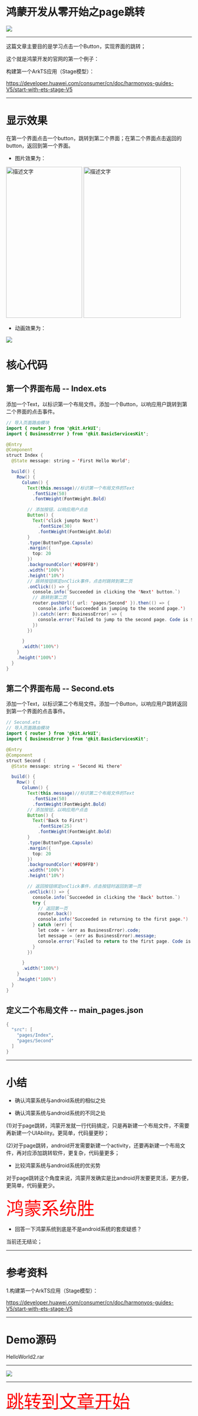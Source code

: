 # 鸿蒙开发从零开始之page跳转

<img src="../image/flower_002.png">

---

这篇文章主要目的是学习点击一个Button，实现界面的跳转；

这个就是鸿蒙开发的官网的第一个例子：

构建第一个ArkTS应用（Stage模型）：

https://developer.huawei.com/consumer/cn/doc/harmonyos-guides-V5/start-with-ets-stage-V5

---

#  显示效果

在第一个界面点击一个button，跳转到第二个界面；在第二个界面点击返回的button，返回到第一个界面。

- 图片效果为：


<img src="界面1.png" alt="描述文字" width="206"  height="409"> <img src="界面2.png" alt="描述文字" width="264"  height="409">



- 动画效果为：

<img src="./page_jump.gif">


# 核心代码


## 第一个界面布局 -- Index.ets

添加一个Text，以标识第一个布局文件。添加一个Button，以响应用户跳转到第二个界面的点击事件。

```java
// 导入页面路由模块
import { router } from '@kit.ArkUI';
import { BusinessError } from '@kit.BasicServicesKit';

@Entry
@Component
struct Index {
  @State message: string = 'First Hello World';

  build() {
    Row() {
      Column() {
        Text(this.message)//标识第一个布局文件的Text
          .fontSize(50)
          .fontWeight(FontWeight.Bold)

        // 添加按钮，以响应用户点击
        Button() {
          Text('click jumpto Next')
            .fontSize(30)
            .fontWeight(FontWeight.Bold)
        }
        .type(ButtonType.Capsule)
        .margin({
          top: 20
        })
        .backgroundColor('#0D9FFB')
        .width('100%')
        .height('10%')
        // 跳转按钮绑定onClick事件，点击时跳转到第二页
        .onClick(() => {
          console.info(`Succeeded in clicking the 'Next' button.`)
          // 跳转到第二页
          router.pushUrl({ url: 'pages/Second' }).then(() => {
            console.info('Succeeded in jumping to the second page.')
          }).catch((err: BusinessError) => {
            console.error(`Failed to jump to the second page. Code is ${err.code}, message is ${err.message}`)
          })
        })

      }
      .width('100%')
    }
    .height('100%')
  }
}
```

## 第二个界面布局 -- Second.ets

添加一个Text，以标识第二个布局文件。添加一个Button，以响应用户跳转返回到第一个界面的点击事件。

```java
// Second.ets
// 导入页面路由模块
import { router } from '@kit.ArkUI';
import { BusinessError } from '@kit.BasicServicesKit';

@Entry
@Component
struct Second {
  @State message: string = 'Second Hi there'

  build() {
    Row() {
      Column() {
        Text(this.message)//标识第二个布局文件的Text
          .fontSize(50)
          .fontWeight(FontWeight.Bold)
        // 添加按钮，以响应用户点击
        Button() {
          Text('Back to First')
            .fontSize(25)
            .fontWeight(FontWeight.Bold)
        }
        .type(ButtonType.Capsule)
        .margin({
          top: 20
        })
        .backgroundColor('#0D9FFB')
        .width('100%')
        .height('10%')

        // 返回按钮绑定onClick事件，点击按钮时返回到第一页
        .onClick(() => {
          console.info(`Succeeded in clicking the 'Back' button.`)
          try {
            // 返回第一页
            router.back()
            console.info('Succeeded in returning to the first page.')
          } catch (err) {
            let code = (err as BusinessError).code;
            let message = (err as BusinessError).message;
            console.error(`Failed to return to the first page. Code is ${code}, message is ${message}`)
          }
        })

      }
      .width('100%')
    }
    .height('100%')
  }
}
```


## 定义二个布局文件 -- main_pages.json

```java
{
  "src": [
    "pages/Index",
    "pages/Second"
  ]
}

```

---

# 小结


- 确认鸿蒙系统与android系统的相似之处



- 确认鸿蒙系统与android系统的不同之处

(1)对于page跳转，鸿蒙开发就一行代码搞定，只是再新建一个布局文件，不需要再新建一个UIAbility。更简单，代码量更秒；

(2)对于page跳转，android开发需要新建一个activity，还要再新建一个布局文件，再对应添加跳转软件，更复杂，代码量更多；



- 比较鸿蒙系统与android系统的优劣势

对于page跳转这个角度来说，鸿蒙开发确实是比android开发要更灵活，更方便，更简单，代码量更少。


<font face='黑体' color=#ff0000 size=10>鸿蒙系统胜</font>




- 回答一下鸿蒙系统到底是不是android系统的套皮疑惑？

当前还无结论；

---

# 参考资料

1.构建第一个ArkTS应用（Stage模型）：

https://developer.huawei.com/consumer/cn/doc/harmonyos-guides-V5/start-with-ets-stage-V5

---

# Demo源码

HelloWorld2.rar


---

<img src="../image/harmony_os_001.png">

---

[<font face='黑体' color=#ff0000 size=40 >跳转到文章开始</font>](#鸿蒙开发从零开始之page跳转)